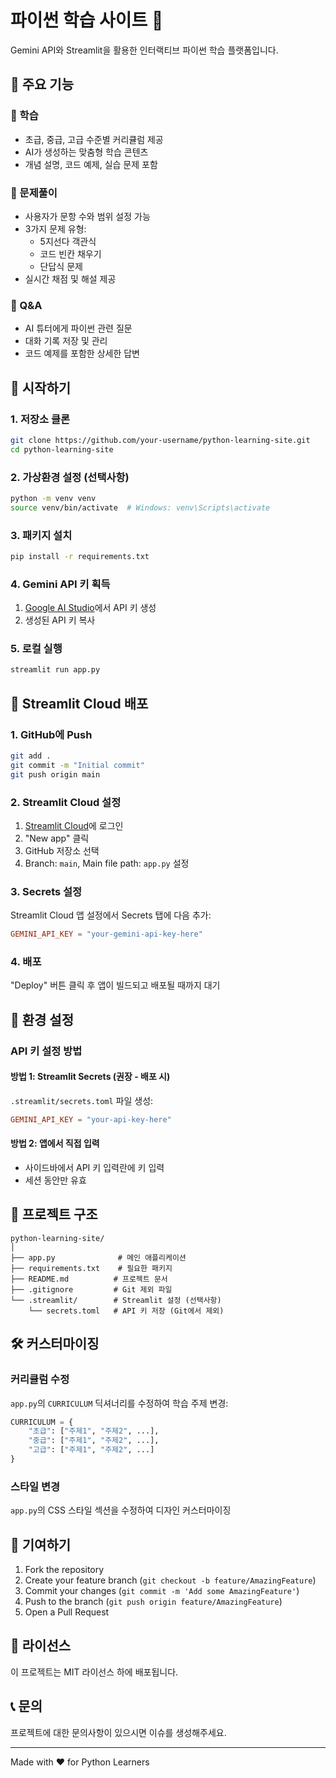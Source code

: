 # 파이썬 학습 사이트 🐍

Gemini API와 Streamlit을 활용한 인터랙티브 파이썬 학습 플랫폼입니다.

## 🌟 주요 기능

### 📖 학습
- 초급, 중급, 고급 수준별 커리큘럼 제공
- AI가 생성하는 맞춤형 학습 콘텐츠
- 개념 설명, 코드 예제, 실습 문제 포함

### 📝 문제풀이
- 사용자가 문항 수와 범위 설정 가능
- 3가지 문제 유형:
  - 5지선다 객관식
  - 코드 빈칸 채우기
  - 단답식 문제
- 실시간 채점 및 해설 제공

### 💬 Q&A
- AI 튜터에게 파이썬 관련 질문
- 대화 기록 저장 및 관리
- 코드 예제를 포함한 상세한 답변

## 🚀 시작하기

### 1. 저장소 클론
```bash
git clone https://github.com/your-username/python-learning-site.git
cd python-learning-site
```

### 2. 가상환경 설정 (선택사항)
```bash
python -m venv venv
source venv/bin/activate  # Windows: venv\Scripts\activate
```

### 3. 패키지 설치
```bash
pip install -r requirements.txt
```

### 4. Gemini API 키 획득
1. [Google AI Studio](https://makersuite.google.com/app/apikey)에서 API 키 생성
2. 생성된 API 키 복사

### 5. 로컬 실행
```bash
streamlit run app.py
```

## 📱 Streamlit Cloud 배포

### 1. GitHub에 Push
```bash
git add .
git commit -m "Initial commit"
git push origin main
```

### 2. Streamlit Cloud 설정
1. [Streamlit Cloud](https://streamlit.io/cloud)에 로그인
2. "New app" 클릭
3. GitHub 저장소 선택
4. Branch: `main`, Main file path: `app.py` 설정

### 3. Secrets 설정
Streamlit Cloud 앱 설정에서 Secrets 탭에 다음 추가:
```toml
GEMINI_API_KEY = "your-gemini-api-key-here"
```

### 4. 배포
"Deploy" 버튼 클릭 후 앱이 빌드되고 배포될 때까지 대기

## 🔧 환경 설정

### API 키 설정 방법

#### 방법 1: Streamlit Secrets (권장 - 배포 시)
`.streamlit/secrets.toml` 파일 생성:
```toml
GEMINI_API_KEY = "your-api-key-here"
```

#### 방법 2: 앱에서 직접 입력
- 사이드바에서 API 키 입력란에 키 입력
- 세션 동안만 유효

## 📁 프로젝트 구조
```
python-learning-site/
│
├── app.py              # 메인 애플리케이션
├── requirements.txt    # 필요한 패키지
├── README.md          # 프로젝트 문서
├── .gitignore         # Git 제외 파일
└── .streamlit/        # Streamlit 설정 (선택사항)
    └── secrets.toml   # API 키 저장 (Git에서 제외)
```

## 🛠️ 커스터마이징

### 커리큘럼 수정
`app.py`의 `CURRICULUM` 딕셔너리를 수정하여 학습 주제 변경:
```python
CURRICULUM = {
    "초급": ["주제1", "주제2", ...],
    "중급": ["주제1", "주제2", ...],
    "고급": ["주제1", "주제2", ...]
}
```

### 스타일 변경
`app.py`의 CSS 스타일 섹션을 수정하여 디자인 커스터마이징

## 🤝 기여하기

1. Fork the repository
2. Create your feature branch (`git checkout -b feature/AmazingFeature`)
3. Commit your changes (`git commit -m 'Add some AmazingFeature'`)
4. Push to the branch (`git push origin feature/AmazingFeature`)
5. Open a Pull Request

## 📄 라이선스

이 프로젝트는 MIT 라이선스 하에 배포됩니다.

## 📞 문의

프로젝트에 대한 문의사항이 있으시면 이슈를 생성해주세요.

---

Made with ❤️ for Python Learners
